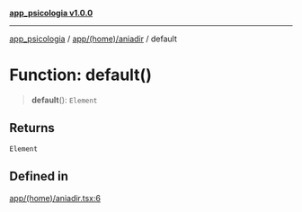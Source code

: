 [**app_psicologia v1.0.0**](../../../../README.md)

***

[app_psicologia](../../../../modules.md) / [app/(home)/aniadir](../README.md) / default

# Function: default()

> **default**(): `Element`

## Returns

`Element`

## Defined in

[app/(home)/aniadir.tsx:6](https://github.com/XxtbmfxX/app_psicologia/blob/1b7e1a732f6dc51a16bb04e0db4a2462b477a368/app/(home)/aniadir.tsx#L6)
